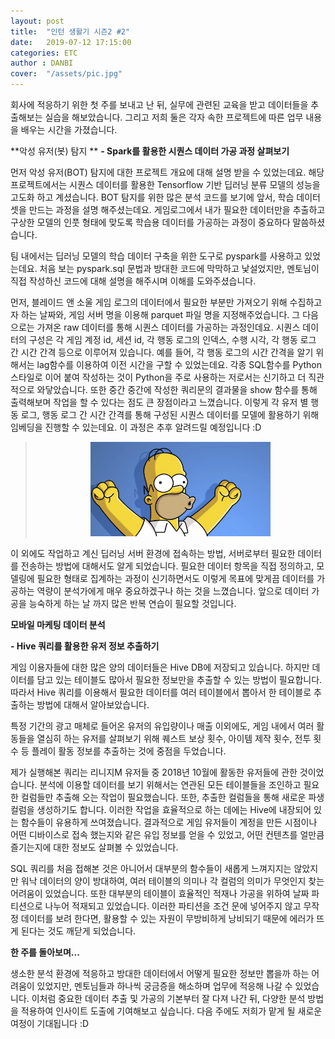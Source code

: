 ```yaml
---
layout: post
title:  "인턴 생활기 시즌2 #2"
date:   2019-07-12 17:15:00
categories: ETC
author : DANBI
cover:  "/assets/pic.jpg"
---
```

회사에 적응하기 위한 첫 주를 보내고 난 뒤, 실무에 관련된 교육을 받고 데이터들을 추출해보는 실습을 해보았습니다. 그리고 저희 둘은 각자 속한 프로젝트에 따른 업무 내용을 배우는 시간을 가졌습니다.

**악성 유저(봇) 탐지 **
**- Spark를 활용한 시퀀스 데이터 가공 과정 살펴보기**

먼저 악성 유저(BOT) 탐지에 대한 프로젝트 개요에 대해 설명 받을 수 있었는데요. 해당 프로젝트에서는 시퀀스 데이터를 활용한 Tensorflow 기반 딥러닝 분류 모델의 성능을 고도화 하고 계셨습니다. BOT 탐지를 위한 많은 분석 코드를 보기에 앞서, 학습 데이터 셋을 만드는 과정을 설명 해주셨는데요. 게임로그에서 내가 필요한 데이터만을 추출하고 구상한 모델의 인풋 형태에 맞도록 학습용 데이터를 가공하는 과정이 중요하다 말씀하셨습니다.

팀 내에서는 딥러닝 모델의 학습 데이터 구축을 위한 도구로 pyspark를 사용하고 있었는데요. 처음 보는 pyspark.sql 문법과 방대한 코드에 막막하고 낯설었지만, 멘토님이 직접 작성하신 코드에 대해 설명을 해주시며 이해를 도와주셨습니다.

먼저, 블레이드 앤 소울 게임 로그의 데이터에서 필요한 부분만 가져오기 위해 수집하고자 하는 날짜와, 게임 서버 명을 이용해 parquet 파일 명을 지정해주었습니다. 그 다음으로는 가져온 raw 데이터를 통해 시퀀스 데이터를 가공하는 과정인데요. 시퀀스 데이터의 구성은 각 게임 계정 id, 세션 id, 각 행동 로그의 인덱스, 수행 시각, 각 행동 로그 간 시간 간격 등으로 이루어져 있습니다. 예를 들어, 각 행동 로그의 시간 간격을 알기 위해서는 lag함수를 이용하여 이전 시간을 구할 수 있었는데요. 각종 SQL함수를 Python 스타일로 이어 붙여 작성하는 것이 Python을 주로 사용하는 저로서는 신기하고 더 직관적으로 와닿았습니다. 또한 중간 중간에 작성한 쿼리문의 결과물을 show 함수를 통해 출력해보며 작업을 할 수 있다는 점도 큰 장점이라고 느꼈습니다. 이렇게 각 유저 별 행동 로그, 행동 로그 간 시간 간격를 통해 구성된 시퀀스 데이터를 모델에 활용하기 위해 임베딩을 진행할 수 있는데요. 이 과정은 추후 알려드릴 예정입니다 :D



> <p align="center">
> <img src="/assets/etc/summer_intern/simpson.jpg" style="width:3in" /> 

</p>



이 외에도 작업하고 계신 딥러닝 서버 환경에 접속하는 방법, 서버로부터
필요한 데이터를 전송하는 방법에 대해서도 알게 되었습니다. 필요한 데이터 항목을 직접 정의하고, 모델링에 필요한 형태로 집계하는 과정이 신기하면서도 이렇게 목표에 맞게끔 데이터를 가공하는 역량이 분석가에게
매우 중요하겠구나 하는 것을 느꼈습니다. 앞으로 데이터 가공을 능숙하게 하는 날 까지 많은 반복 연습이
필요할 것입니다.



**모바일 마케팅 데이터 분석**

**- Hive 쿼리를 활용한 유저 정보 추출하기**

게임 이용자들에 대한 많은 양의 데이터들은 Hive DB에 저장되고 있습니다. 하지만 데이터를 담고 있는 테이블도 많아서 필요한 정보만을 추출할 수 있는 방법이 필요합니다. 따라서 Hive 쿼리를 이용해서 필요한 데이터를 여러 테이블에서 뽑아서 한 테이블로 추출하는 방법에 대해서 알아보았습니다.

특정 기간의 광고 매체로 들어온 유저의 유입량이나 매출 이외에도, 게임 내에서 여러 활동들을 열심히 하는 유저를 살펴보기 위해 퀘스트 보상 횟수, 아이템 제작 횟수, 전투 횟수 등 플레이 활동 정보를 추출하는 것에 중점을 두었습니다. 

제가 실행해본 쿼리는 리니지M 유저들 중 2018년 10월에 활동한 유저들에 관한 것이었습니다. 분석에 이용할 데이터를 보기 위해서는 연관된 모든 테이블들을 조인하고 필요한 컬럼들만 추출해 오는 작업이 필요했습니다. 또한, 추출한 컬럼들을 통해 새로운 파생 컬럼을 생성하기도 합니다. 이러한 작업을 효율적으로 하는 데에는 Hive에 내장되어 있는 함수들이 유용하게 쓰여졌습니다. 결과적으로 게임 유저들이 계정을 만든 시점이나 어떤 디바이스로 접속 했는지와 같은 유입 정보를 얻을 수 있었고, 어떤 컨텐츠를 얼만큼 즐기는지에 대한 정보도 살펴볼 수 있었습니다. 

SQL 쿼리를 처음 접해본 것은 아니어서 대부분의 함수들이 새롭게 느껴지지는 않았지만 워낙 데이터의 양이 방대하여, 여러 테이블의 의미나 각 컬럼의 의미가 무엇인지 찾는 어려움이 있었습니다. 또한 대부분의 테이블이 효율적인 적재나 가공을 위하여 날짜 파티션으로 나누어 적재되고 있었습니다. 이러한 파티션을 조건 문에 넣어주지 않고 무작정 데이터를 보려 한다면, 활용할 수 있는 자원이 무방비하게 낭비되기 때문에 에러가 뜨게 된다는 것도 깨닫게 되었습니다. 



**한 주를 돌아보며...**

생소한 분석
환경에 적응하고 방대한 데이터에서 어떻게 필요한 정보만 뽑을까 하는 어려움이 있었지만, 멘토님들과 하나씩 궁금증을 해소하며 업무에 적응해 나갈 수 있었습니다. 이처럼 중요한 데이터 추출 및 가공의 기본부터 잘 다져 나간 뒤, 다양한 분석 방법을 적용하여 인사이트 도출에 기여해보고 싶습니다. 다음 주에도 저희가 맡게 될 새로운 여정이 기대됩니다  :D